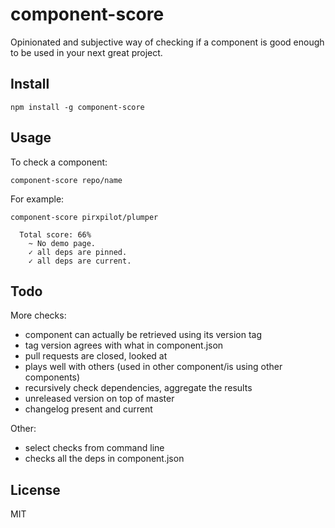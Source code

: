 # component-score

Opinionated and subjective way of checking if a component is good enough to be used in your next
great project.

## Install

    npm install -g component-score

## Usage

To check a component:

    component-score repo/name

For example:

    component-score pirxpilot/plumper

      Total score: 66%
        ~ No demo page.
        ✓ all deps are pinned.
        ✓ all deps are current.

## Todo

More checks:
- component can actually be retrieved using its version tag
- tag version agrees with what in component.json
- pull requests are closed, looked at
- plays well with others (used in other component/is using other components)
- recursively check dependencies, aggregate the results
- unreleased version on top of master
- changelog present and current

Other:
- select checks from command line
- checks all the deps in component.json

## License

MIT
